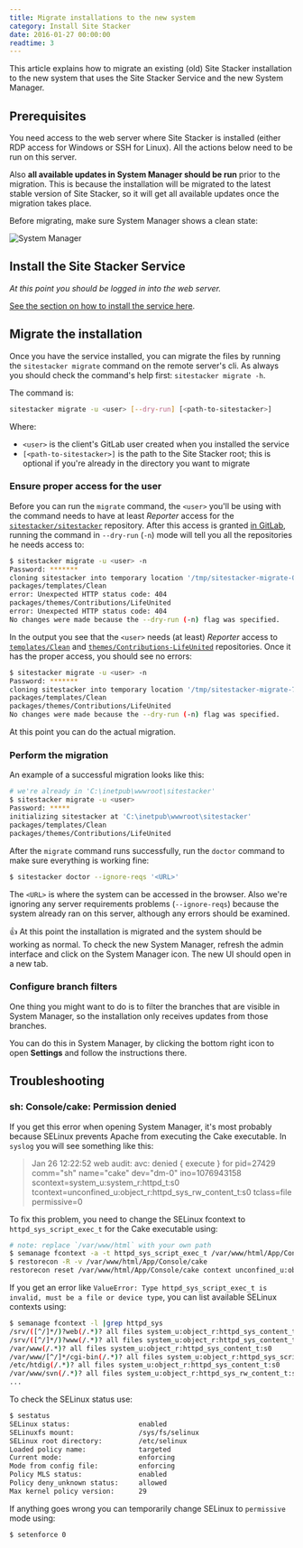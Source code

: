 ```yaml
---
title: Migrate installations to the new system
category: Install Site Stacker
date: 2016-01-27 00:00:00
readtime: 3
---
```


This article explains how to migrate an existing (old) Site Stacker installation to the new system that uses the Site Stacker Service and the new System Manager.

## Prerequisites

You need access to the web server where Site Stacker is installed (either RDP access for Windows or SSH for Linux). All the actions below need to be run on this server.

Also **all available updates in System Manager should be run** prior to the migration. This is because the installation will be migrated to the latest stable version of Site Stacker, so it will get all available updates once the migration takes place.

Before migrating, make sure System Manager shows a clean state:

![System Manager](https://git.sitestacker.com/sitestacker/docs/uploads/066152ec7f3da827b7eba13b77fc67fa/image.png)

## Install the Site Stacker Service

*At this point you should be logged in into the web server.*

[See the section on how to install the service here](install-on-production#install-the-site-stacker-service).

## Migrate the installation

Once you have the service installed, you can migrate the files by running the `sitestacker migrate` command on the remote server's cli. As always you should check the command's help first: `sitestacker migrate -h`.

The command is:

```sh
sitestacker migrate -u <user> [--dry-run] [<path-to-sitestacker>]
```

Where:

- `<user>` is the client's GitLab user created when you installed the service
- `[<path-to-sitestacker>]` is the path to the Site Stacker root; this is optional if you're already in the directory you want to migrate

### Ensure proper access for the user

Before you can run the `migrate` command, the `<user>` you'll be using with the command needs to have at least *Reporter* access for the [`sitestacker/sitestacker`](https://git.sitestacker.com/sitestacker/sitestacker) repository. After this access is granted [in GitLab](https://git.sitestacker.com/sitestacker/sitestacker/project_members), running the command in `--dry-run` (`-n`) mode will tell you all the repositories he needs access to:

```sh
$ sitestacker migrate -u <user> -n
Password: *******
cloning sitestacker into temporary location '/tmp/sitestacker-migrate-081162076'
packages/templates/Clean
error: Unexpected HTTP status code: 404
packages/themes/Contributions/LifeUnited
error: Unexpected HTTP status code: 404
No changes were made because the --dry-run (-n) flag was specified.
```

In the output you see that the `<user>` needs (at least) *Reporter* access to [`templates/Clean`](https://git.sitestacker.com/templates/Clean) and [`themes/Contributions-LifeUnited`](https://git.sitestacker.com/themes/Contributions-LifeUnited) repositories. Once it has the proper access, you should see no errors:

```sh
$ sitestacker migrate -u <user> -n
Password: *******
cloning sitestacker into temporary location '/tmp/sitestacker-migrate-791163659'
packages/templates/Clean
packages/themes/Contributions/LifeUnited
No changes were made because the --dry-run (-n) flag was specified.
```

At this point you can do the actual migration.

### Perform the migration

An example of a successful migration looks like this:

```sh
# we're already in 'C:\inetpub\wwwroot\sitestacker'
$ sitestacker migrate -u <user>
Password: *****
initializing sitestacker at 'C:\inetpub\wwwroot\sitestacker'
packages/templates/Clean
packages/themes/Contributions/LifeUnited
```

After the `migrate` command runs successfully, run the `doctor` command to make sure everything is working fine:

```sh
$ sitestacker doctor --ignore-reqs '<URL>'
```

<note>
The <code>&lt;URL&gt;</code> is where the system can be accessed in the browser. Also we're ignoring any server requirements problems (<code>--ignore-reqs</code>) because the system already ran on this server, although any errors should be examined.
</note>

:thumbsup: At this point the installation is migrated and the system should be working as normal. To check the new System Manager, refresh the admin interface and click on the System Manager icon. The new UI should open in a new tab.

### Configure branch filters

One thing you might want to do is to filter the branches that are visible in System Manager, so the installation only receives updates from those branches.

You can do this in System Manager, by clicking the bottom right icon to open **Settings** and follow the instructions there.

## Troubleshooting

### sh: Console/cake: Permission denied

If you get this error when opening System Manager, it's most probably because SELinux prevents Apache from executing the Cake executable. In `syslog` you will see something like this:

> Jan 26 12:22:52 web audit: <audit-1400> avc:  denied  { execute } for  pid=27429 comm="sh" name="cake" dev="dm-0" ino=1076943158 scontext=system_u:system_r:httpd_t:s0 tcontext=unconfined_u:object_r:httpd_sys_rw_content_t:s0 tclass=file permissive=0

To fix this problem, you need to change the SELinux fcontext to `httpd_sys_script_exec_t` for the Cake executable using:

```sh
# note: replace `/var/www/html` with your own path
$ semanage fcontext -a -t httpd_sys_script_exec_t /var/www/html/App/Console/cake
$ restorecon -R -v /var/www/html/App/Console/cake
restorecon reset /var/www/html/App/Console/cake context unconfined_u:object_r:httpd_sys_rw_content_t:s0->unconfined_u:object_r:httpd_sys_script_exec_t:s0
```

If you get an error like `ValueError: Type httpd_sys_script_exec_t is invalid, must be a file or device type`, you can list available SELinux contexts using:

```sh
$ semanage fcontext -l |grep httpd_sys
/srv/([^/]*/)?web(/.*)? all files system_u:object_r:httpd_sys_content_t:s0
/srv/([^/]*/)?www(/.*)? all files system_u:object_r:httpd_sys_content_t:s0
/var/www(/.*)? all files system_u:object_r:httpd_sys_content_t:s0
/var/www/[^/]*/cgi-bin(/.*)? all files system_u:object_r:httpd_sys_script_exec_t:s0
/etc/htdig(/.*)? all files system_u:object_r:httpd_sys_content_t:s0
/var/www/svn(/.*)? all files system_u:object_r:httpd_sys_rw_content_t:s0
...
```

To check the SELinux status use:

```sh
$ sestatus
SELinux status:                 enabled
SELinuxfs mount:                /sys/fs/selinux
SELinux root directory:         /etc/selinux
Loaded policy name:             targeted
Current mode:                   enforcing
Mode from config file:          enforcing
Policy MLS status:              enabled
Policy deny_unknown status:     allowed
Max kernel policy version:      29
```

If anything goes wrong you can temporarily change SELinux to `permissive` mode using:

```sh
$ setenforce 0
```

